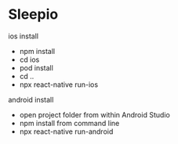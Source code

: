 # Sleepio

ios install

- npm install
- cd ios
- pod install
- cd ..
- npx react-native run-ios

android install

- open project folder from within Android Studio
- npm install from command line
- npx react-native run-android

